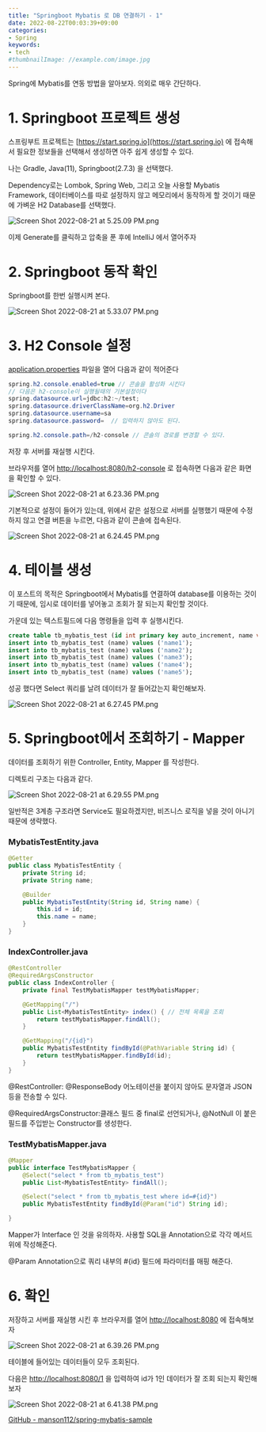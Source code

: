 ```yaml
---
title: "Springboot Mybatis 로 DB 연결하기 - 1"
date: 2022-08-22T00:03:39+09:00
categories:
- Spring
keywords:
- tech
#thumbnailImage: //example.com/image.jpg
---
```


<!--more-->
Spring에 Mybatis를 연동 방법을 알아보자. 의외로 매우 간단하다.

# 1. Springboot 프로젝트 생성

스프링부트 프로젝트는 [https://start.spring.io](https://start.spring.io) 에 접속해서 필요한 정보들을 선택해서 생성하면 아주 쉽게 생성할 수 있다. 

나는 Gradle, Java(11), Springboot(2.7.3) 을 선택했다.

Dependency로는 Lombok, Spring Web, 그리고 오늘 사용할 Mybatis Framework, 데이터베이스를 따로 설정하지 않고 메모리에서 동작하게 할 것이기 때문에 가벼운 H2 Database를 선택했다.

![Screen Shot 2022-08-21 at 5.25.09 PM.png](Screen_Shot_2022-08-21_at_5.25.09_PM.png)

이제 Generate를 클릭하고 압축을 푼 후에 IntelliJ 에서 열어주자

# 2. Springboot 동작 확인

Springboot를 한번 실행시켜 본다. 

![Screen Shot 2022-08-21 at 5.33.07 PM.png](Screen_Shot_2022-08-21_at_5.33.07_PM.png)

# 3. H2 Console 설정

[application.properties](http://application.properties) 파일을 열어 다음과 같이 적어준다

```java
spring.h2.console.enabled=true // 콘솔을 활성화 시킨다
// 다음은 h2-console이 실행될때의 기본설정이다
spring.datasource.url=jdbc:h2:~/test;
spring.datasource.driverClassName=org.h2.Driver
spring.datasource.username=sa
spring.datasource.password=  // 입력하지 않아도 된다.

spring.h2.console.path=/h2-console // 콘솔의 경로를 변경할 수 있다.
```

저장 후 서버를 재실행 시킨다. 

브라우저를 열어 [http://localhost:8080/h2-console](http://localhost:8080/h2-console) 로 접속하면 다음과 같은 화면을 확인할 수 있다.

![Screen Shot 2022-08-21 at 6.23.36 PM.png](Screen_Shot_2022-08-21_at_6.23.36_PM.png)

기본적으로 설정이 들어가 있는데, 위에서 같은 설정으로 서버를 실행했기 때문에 수정하지 않고 연결 버튼을 누르면, 다음과 같이 콘솔에 접속된다.

![Screen Shot 2022-08-21 at 6.24.45 PM.png](Screen_Shot_2022-08-21_at_6.24.45_PM.png)

# 4. 테이블 생성

이 포스트의 목적은 Springboot에서 Mybatis를 연결하여 database를 이용하는 것이기 때문에, 임시로 데이터를 넣어놓고 조회가 잘 되는지 확인할 것이다. 

가운데 있는 텍스트필드에 다음 명령들을 입력 후 실행시킨다.

```sql
create table tb_mybatis_test (id int primary key auto_increment, name varchar(255)); 
insert into tb_mybatis_test (name) values ('name1');
insert into tb_mybatis_test (name) values ('name2');
insert into tb_mybatis_test (name) values ('name3');
insert into tb_mybatis_test (name) values ('name4');
insert into tb_mybatis_test (name) values ('name5');
```

성공 했다면 Select 쿼리를 날려 데이터가 잘 들어갔는지 확인해보자.

![Screen Shot 2022-08-21 at 6.27.45 PM.png](Screen_Shot_2022-08-21_at_6.27.45_PM.png)

# 5. Springboot에서 조회하기 - Mapper

데이터를 조회하기 위한 Controller, Entity, Mapper 를 작성한다. 

디렉토리 구조는 다음과 같다.

![Screen Shot 2022-08-21 at 6.29.55 PM.png](Screen_Shot_2022-08-21_at_6.29.55_PM.png)

일반적은 3계층 구조라면 Service도 필요하겠지만, 비즈니스 로직을 넣을 것이 아니기 때문에 생략했다.

### MybatisTestEntity.java

```java
@Getter
public class MybatisTestEntity {
    private String id;
    private String name;

    @Builder
    public MybatisTestEntity(String id, String name) {
        this.id = id;
        this.name = name;
    }
}
```

### IndexController.java

```java
@RestController
@RequiredArgsConstructor
public class IndexController {
    private final TestMybatisMapper testMybatisMapper;

    @GetMapping("/")
    public List<MybatisTestEntity> index() { // 전체 목록을 조회
        return testMybatisMapper.findAll();
    }

    @GetMapping("/{id}")
    public MybatisTestEntity findById(@PathVariable String id) {
        return testMybatisMapper.findById(id);
    }
}
```

@RestController: @ResponseBody 어노테이션을 붙이지 않아도 문자열과 JSON 등을 전송할 수 있다.

@RequiredArgsConstructor:클래스 필드 중 final로 선언되거나, @NotNull 이 붙은 필드를 주입받는 Constructor를 생성한다.

### TestMybatisMapper.java

```java
@Mapper
public interface TestMybatisMapper {
    @Select("select * from tb_mybatis_test")
    public List<MybatisTestEntity> findAll();

    @Select("select * from tb_mybatis_test where id=#{id}")
    public MybatisTestEntity findById(@Param("id") String id);

}
```

Mapper가 Interface 인 것을 유의하자. 사용할 SQL을 Annotation으로 각각 메서드 위에 작성해준다. 

@Param Annotation으로 쿼리 내부의 #{id} 필드에 파라미터를 매핑 해준다.

 

# 6. 확인

저장하고 서버를 재실행 시킨 후 브라우저를 열어 [http://localhost:8080](http://localhost:8080) 에 접속해보자

![Screen Shot 2022-08-21 at 6.39.26 PM.png](Screen_Shot_2022-08-21_at_6.39.26_PM.png)

테이블에 들어있는 데이터들이 모두 조회된다.

다음은 [http://localhost:8080/1](http://localhost:8080/1) 을 입력하여 id가 1인 데이터가 잘 조회 되는지 확인해보자

![Screen Shot 2022-08-21 at 6.41.38 PM.png](Screen_Shot_2022-08-21_at_6.41.38_PM.png)

[GitHub - manson112/spring-mybatis-sample](https://github.com/manson112/spring-mybatis-sample)
